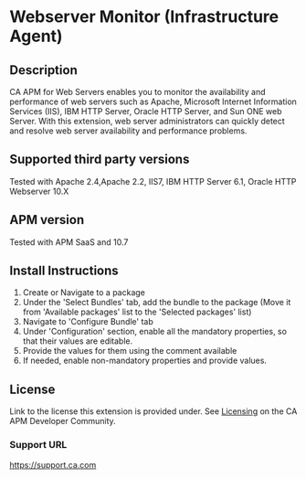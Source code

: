 # Webserver Monitor (Infrastructure Agent)

## Description
CA APM for Web Servers enables you to monitor the availability and performance of web servers such as Apache, Microsoft Internet Information Services (IIS), IBM HTTP Server, Oracle HTTP Server, and Sun ONE web Server. With this extension, web server administrators can quickly detect and resolve web server availability and performance problems.

## Supported third party versions
Tested with Apache 2.4,Apache 2.2, IIS7, IBM HTTP Server 6.1, Oracle HTTP Webserver 10.X

## APM version
Tested with APM SaaS and 10.7

## Install Instructions

1. Create or Navigate to a package 
2. Under the 'Select Bundles' tab, add the bundle to the package (Move it from 'Available packages' list to the 'Selected packages' list)
3. Navigate to 'Configure Bundle' tab
4. Under 'Configuration' section, enable all the mandatory properties, so that their values are editable.
5. Provide the values for them using the comment available
6. If needed, enable non-mandatory properties and provide values.

## License
Link to the license this extension is provided under. See [Licensing](https://communities.ca.com/docs/DOC-231150910#license) on the CA APM Developer Community.

### Support URL
https://support.ca.com